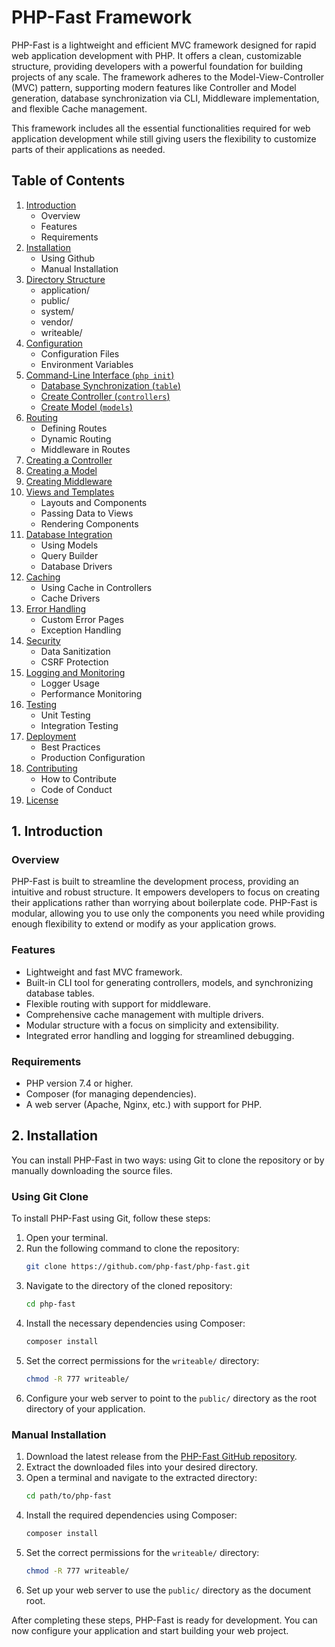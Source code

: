 # PHP-Fast Framework

PHP-Fast is a lightweight and efficient MVC framework designed for rapid web application development with PHP. It offers a clean, customizable structure, providing developers with a powerful foundation for building projects of any scale. The framework adheres to the Model-View-Controller (MVC) pattern, supporting modern features like Controller and Model generation, database synchronization via CLI, Middleware implementation, and flexible Cache management.

This framework includes all the essential functionalities required for web application development while still giving users the flexibility to customize parts of their applications as needed.

## Table of Contents
1. [Introduction](#1-introduction)
    - Overview
    - Features
    - Requirements
2. [Installation](#2-installation)
    - Using Github
    - Manual Installation
3. [Directory Structure](#directory-structure)
    - application/
    - public/
    - system/
    - vendor/
    - writeable/
4. [Configuration](#configuration)
    - Configuration Files
    - Environment Variables
5. [Command-Line Interface (`php init`)](#command-line-interface-php-init)
    - [Database Synchronization (`table`)](#database-synchronization-table)
    - [Create Controller (`controllers`)](#create-controller-controllers)
    - [Create Model (`models`)](#create-model-models)
6. [Routing](#routing)
    - Defining Routes
    - Dynamic Routing
    - Middleware in Routes
7. [Creating a Controller](#creating-a-controller)
8. [Creating a Model](#creating-a-model)
9. [Creating Middleware](#creating-middleware)
10. [Views and Templates](#views-and-templates)
    - Layouts and Components
    - Passing Data to Views
    - Rendering Components
11. [Database Integration](#database-integration)
    - Using Models
    - Query Builder
    - Database Drivers
12. [Caching](#caching)
    - Using Cache in Controllers
    - Cache Drivers
13. [Error Handling](#error-handling)
    - Custom Error Pages
    - Exception Handling
14. [Security](#security)
    - Data Sanitization
    - CSRF Protection
15. [Logging and Monitoring](#logging-and-monitoring)
    - Logger Usage
    - Performance Monitoring
16. [Testing](#testing)
    - Unit Testing
    - Integration Testing
17. [Deployment](#deployment)
    - Best Practices
    - Production Configuration
18. [Contributing](#contributing)
    - How to Contribute
    - Code of Conduct
19. [License](#license)

## 1. Introduction

### Overview
PHP-Fast is built to streamline the development process, providing an intuitive and robust structure. It empowers developers to focus on creating their applications rather than worrying about boilerplate code. PHP-Fast is modular, allowing you to use only the components you need while providing enough flexibility to extend or modify as your application grows.

### Features
- Lightweight and fast MVC framework.
- Built-in CLI tool for generating controllers, models, and synchronizing database tables.
- Flexible routing with support for middleware.
- Comprehensive cache management with multiple drivers.
- Modular structure with a focus on simplicity and extensibility.
- Integrated error handling and logging for streamlined debugging.

### Requirements
- PHP version 7.4 or higher.
- Composer (for managing dependencies).
- A web server (Apache, Nginx, etc.) with support for PHP.

## 2. Installation

You can install PHP-Fast in two ways: using Git to clone the repository or by manually downloading the source files.

### Using Git Clone

To install PHP-Fast using Git, follow these steps:

1. Open your terminal.
2. Run the following command to clone the repository:
    ```bash
    git clone https://github.com/php-fast/php-fast.git
    ```
3. Navigate to the directory of the cloned repository:
    ```bash
    cd php-fast
    ```
4. Install the necessary dependencies using Composer:
    ```bash
    composer install
    ```
5. Set the correct permissions for the `writeable/` directory:
    ```bash
    chmod -R 777 writeable/
    ```
6. Configure your web server to point to the `public/` directory as the root directory of your application.

### Manual Installation

1. Download the latest release from the [PHP-Fast GitHub repository](https://github.com/php-fast/php-fast).
2. Extract the downloaded files into your desired directory.
3. Open a terminal and navigate to the extracted directory:
    ```bash
    cd path/to/php-fast
    ```
4. Install the required dependencies using Composer:
    ```bash
    composer install
    ```
5. Set the correct permissions for the `writeable/` directory:
    ```bash
    chmod -R 777 writeable/
    ```
6. Set up your web server to use the `public/` directory as the document root.

After completing these steps, PHP-Fast is ready for development. You can now configure your application and start building your web project.
